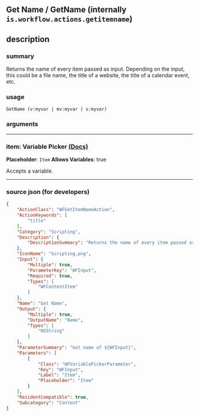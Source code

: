
## Get Name / GetName (internally `is.workflow.actions.getitemname`)


## description

### summary

Returns the name of every item passed as input. Depending on the input, this could be a file name, the title of a website, the title of a calendar event, etc.


### usage
```
GetName (v:myvar | mv:myvar | s:myvar)
```

### arguments

---

### item: Variable Picker [(Docs)](https://pfgithub.github.io/shortcutslang/gettingstarted#variable-picker-fields)
**Placeholder**: ```
		Item
		```
**Allows Variables**: true



Accepts a variable.

---

### source json (for developers)

```json
{
	"ActionClass": "WFGetItemNameAction",
	"ActionKeywords": [
		"title"
	],
	"Category": "Scripting",
	"Description": {
		"DescriptionSummary": "Returns the name of every item passed as input. Depending on the input, this could be a file name, the title of a website, the title of a calendar event, etc."
	},
	"IconName": "Scripting.png",
	"Input": {
		"Multiple": true,
		"ParameterKey": "WFInput",
		"Required": true,
		"Types": [
			"WFContentItem"
		]
	},
	"Name": "Get Name",
	"Output": {
		"Multiple": true,
		"OutputName": "Name",
		"Types": [
			"NSString"
		]
	},
	"ParameterSummary": "Get name of ${WFInput}",
	"Parameters": [
		{
			"Class": "WFVariablePickerParameter",
			"Key": "WFInput",
			"Label": "Item",
			"Placeholder": "Item"
		}
	],
	"ResidentCompatible": true,
	"Subcategory": "Content"
}
```
